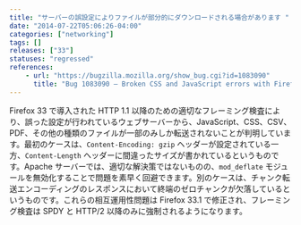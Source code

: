 ```yaml
---
title: "サーバーの誤設定によりファイルが部分的にダウンロードされる場合があります "
date: "2014-07-22T05:06:26-04:00"
categories: ["networking"]
tags: []
releases: ["33"]
statuses: "regressed"
references:
    - url: "https://bugzilla.mozilla.org/show_bug.cgi?id=1083090"
      title: "Bug 1083090 – Broken CSS and JavaScript errors with Firefox 33 (regression) [partial transfer]"
---
```

Firefox 33 で導入された HTTP 1.1 以降のための適切なフレーミング検査により、誤った設定が行われているウェブサーバーから、JavaScript、CSS、CSV、PDF、その他の種類のファイルが一部のみしか転送されないことが判明しています。最初のケースは、`Content-Encoding: gzip` ヘッダーが設定されている一方、`Content-Length` ヘッダーに間違ったサイズが書かれているというものです。Apache サーバーでは、適切な解決策ではないものの、`mod_deflate` モジュールを無効化することで問題を素早く回避できます。別のケースは、チャンク転送エンコーディングのレスポンスにおいて終端のゼロチャンクが欠落しているというものです。これらの相互運用性問題は Firefox 33.1 で修正され、フレーミング検査は SPDY と HTTP/2 以降のみに強制されるようになります。
